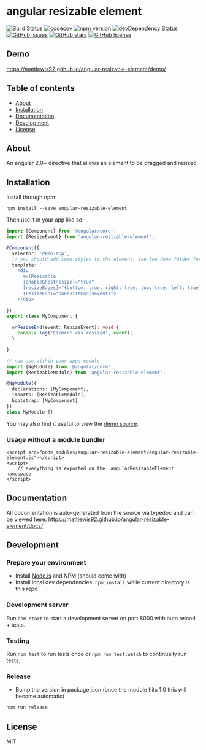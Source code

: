 # angular resizable element
[![Build Status](https://travis-ci.org/mattlewis92/angular-resizable-element.svg?branch=master)](https://travis-ci.org/mattlewis92/angular-resizable-element)
[![codecov](https://codecov.io/gh/mattlewis92/angular-resizable-element/branch/master/graph/badge.svg)](https://codecov.io/gh/mattlewis92/angular-resizable-element)
[![npm version](https://badge.fury.io/js/angular-resizable-element.svg)](http://badge.fury.io/js/angular-resizable-element)
[![devDependency Status](https://david-dm.org/mattlewis92/angular-resizable-element/dev-status.svg)](https://david-dm.org/mattlewis92/angular-resizable-element?type=dev)
[![GitHub issues](https://img.shields.io/github/issues/mattlewis92/angular-resizable-element.svg)](https://github.com/mattlewis92/angular-resizable-element/issues)
[![GitHub stars](https://img.shields.io/github/stars/mattlewis92/angular-resizable-element.svg)](https://github.com/mattlewis92/angular-resizable-element/stargazers)
[![GitHub license](https://img.shields.io/badge/license-MIT-blue.svg)](https://raw.githubusercontent.com/mattlewis92/angular-resizable-element/master/LICENSE)

## Demo
https://mattlewis92.github.io/angular-resizable-element/demo/

## Table of contents

- [About](#about)
- [Installation](#installation)
- [Documentation](#documentation)
- [Development](#development)
- [License](#licence)

## About

An angular 2.0+ directive that allows an element to be dragged and resized

## Installation

Install through npm:
```
npm install --save angular-resizable-element
```

Then use it in your app like so:

```typescript
import {Component} from '@angular/core';
import {ResizeEvent} from 'angular-resizable-element';

@Component({
  selector: 'demo-app',
  // you should add some styles to the element. See the demo folder for a more fleshed out example
  template: `
    <div
      mwlResizable
      [enableGhostResize]="true"
      [resizeEdges]="{bottom: true, right: true, top: true, left: true}"
      (resizeEnd)="onResizeEnd($event)">
    </div>
  `
})
export class MyComponent {

  onResizeEnd(event: ResizeEvent): void {
    console.log('Element was resized', event);
  }

}

// now use within your apps module
import {NgModule} from '@angular/core';
import {ResizableModule} from 'angular-resizable-element';

@NgModule({
  declarations: [MyComponent],
  imports: [ResizableModule],
  bootstrap: [MyComponent]
})
class MyModule {}

```

You may also find it useful to view the [demo source](https://github.com/mattlewis92/angular-resizable-element/blob/master/demo/demo.ts).

### Usage without a module bundler
```
<script src="node_modules/angular-resizable-element/angular-resizable-element.js"></script>
<script>
    // everything is exported on the  angularResizableElement namespace
</script>
```

## Documentation
All documentation is auto-generated from the source via typedoc and can be viewed here:
https://mattlewis92.github.io/angular-resizable-element/docs/

## Development

### Prepare your environment
* Install [Node.js](http://nodejs.org/) and NPM (should come with)
* Install local dev dependencies: `npm install` while current directory is this repo

### Development server
Run `npm start` to start a development server on port 8000 with auto reload + tests.

### Testing
Run `npm test` to run tests once or `npm run test:watch` to continually run tests.

### Release
* Bump the version in package.json (once the module hits 1.0 this will become automatic)
```bash
npm run release
```

## License

MIT
